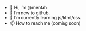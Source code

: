 - 👋 Hi, I’m @mentah
- 👀 I’m new to github. 
- 🌱 I’m currently learning js/html/css.
- 📫 How to reach me (coming soon)

<!---
mentah/mentah is a ✨ special ✨ repository because its `README.md` (this file) appears on your GitHub profile.
You can click the Preview link to take a look at your changes.
--->
